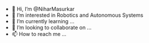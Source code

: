 - 👋 Hi, I’m @NiharMasurkar
- 👀 I’m interested in Robotics and Autonomous Systems 
- 🌱 I’m currently learning ...
- 💞️ I’m looking to collaborate on ...
- 📫 How to reach me ...

<!---
NiharMasurkar/NiharMasurkar is a ✨ special ✨ repository because its `README.md` (this file) appears on your GitHub profile.
You can click the Preview link to take a look at your changes.
--->
